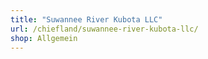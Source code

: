 ```yaml
---
title: "Suwannee River Kubota LLC"
url: /chiefland/suwannee-river-kubota-llc/
shop: Allgemein
---
```

